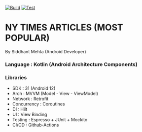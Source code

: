 [![Build](https://github.com/Siddhant23/NY-Times-Popular-Articles/actions/workflows/Build.yml/badge.svg?branch=master)](https://github.com/Siddhant23/NY-Times-Popular-Articles/actions/workflows/Build.yml)
[![Test](https://github.com/Siddhant23/NY-Times-Popular-Articles/actions/workflows/Test.yml/badge.svg?branch=master)](https://github.com/Siddhant23/NY-Times-Popular-Articles/actions/workflows/Test.yml)

# NY TIMES ARTICLES (MOST POPULAR)

By Siddhant Mehta (Android Developer)

### Language    : Kotlin (Android Architecture Components)

### Libraries

- SDK           : 31 (Android 12)
- Arch          : MVVM (Model - View - ViewModel)
- Network       : Retrofit
- Concurrency   : Coroutines
- DI            : Hilt
- UI            : View Binding
- Testing       : Espresso + JUnit + Mockito
- CI/CD         : Github-Actions


